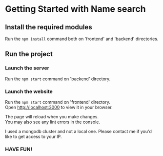 # Getting Started with Name search

## Install the required modules

Run the `npm install` command both on 'frontend' and 'backend' directories.


## Run the project

### Launch the server

Run the `npm start` command on 'backend' directory.

### Launch the website

Run the `npm start` command on 'frontend' directory.\
Open [http://localhost:3000](http://localhost:3000) to view it in your browser.

The page will reload when you make changes.\
You may also see any lint errors in the console.

I used a mongodb cluster and not a local one.
Please contact me if you'd like to get access to your IP.

### HAVE FUN!
